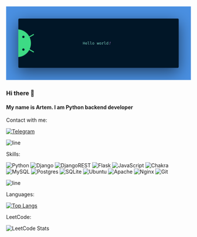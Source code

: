 ![I am Python backend developer](https://raw.githubusercontent.com/Sounmay/Sounmay/master/resources/banner.png)

### Hi there 👋
#### My name is Artem. I am Python backend developer
Contact with me:

<a href="https://t.me/Flopp">![Telegram](https://img.shields.io/badge/Telegram-2CA5E0?style=for-the-badge&logo=telegram&logoColor=white)</a>


![line](https://capsule-render.vercel.app/api?type=rect&color=gradient&height=1)


Skills: 

![Python](https://img.shields.io/badge/python-3670A0?style=for-the-badge&logo=python&logoColor=ffdd54)
![Django](https://img.shields.io/badge/django-%23092E20.svg?style=for-the-badge&logo=django&logoColor=white)
![DjangoREST](https://img.shields.io/badge/DJANGO-REST-ff1709?style=for-the-badge&logo=django&logoColor=white&color=ff1709&labelColor=gray)
![Flask](https://img.shields.io/badge/flask-%23000.svg?style=for-the-badge&logo=flask&logoColor=white)
![JavaScript](https://img.shields.io/badge/javascript-%23323330.svg?style=for-the-badge&logo=javascript&logoColor=%23F7DF1E)
![Chakra](https://img.shields.io/badge/chakra-%234ED1C5.svg?style=for-the-badge&logo=chakraui&logoColor=white)
![MySQL](https://img.shields.io/badge/mysql-%2300f.svg?style=for-the-badge&logo=mysql&logoColor=white)
![Postgres](https://img.shields.io/badge/postgres-%23316192.svg?style=for-the-badge&logo=postgresql&logoColor=white)
![SQLite](https://img.shields.io/badge/sqlite-%2307405e.svg?style=for-the-badge&logo=sqlite&logoColor=white)
![Ubuntu](https://img.shields.io/badge/Ubuntu-E95420?style=for-the-badge&logo=ubuntu&logoColor=white)
![Apache](https://img.shields.io/badge/apache-%23D42029.svg?style=for-the-badge&logo=apache&logoColor=white)
![Nginx](https://img.shields.io/badge/nginx-%23009639.svg?style=for-the-badge&logo=nginx&logoColor=white)
![Git](https://img.shields.io/badge/git-%23F05033.svg?style=for-the-badge&logo=git&logoColor=white)


![line](https://capsule-render.vercel.app/api?type=rect&color=gradient&height=1)

Languages:


[![Top Langs](https://github-readme-stats.vercel.app/api/top-langs/?username=Flopp30&layout=compact)](https://github.com/anuraghazra/github-readme-stats)

LeetCode:

![LeetCode Stats](https://leetcard.jacoblin.cool/ArtPos?theme=dark&font=Noto%20Serif%20Hebrew&ext=activity)
